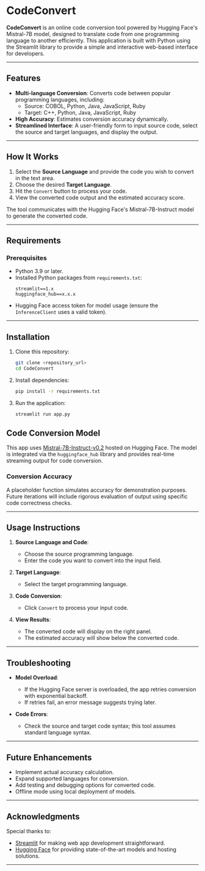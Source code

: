 # CodeConvert 

**CodeConvert** is an online code conversion tool powered by Hugging Face's Mistral-7B model, designed to translate code from one programming language to another efficiently. This application is built with Python using the Streamlit library to provide a simple and interactive web-based interface for developers.

---

## Features

- **Multi-language Conversion**: Converts code between popular programming languages, including:
  - Source: COBOL, Python, Java, JavaScript, Ruby
  - Target: C++, Python, Java, JavaScript, Ruby
- **High Accuracy**: Estimates conversion accuracy dynamically.
- **Streamlined Interface**: A user-friendly form to input source code, select the source and target languages, and display the output.

---

## How It Works

1. Select the **Source Language** and provide the code you wish to convert in the text area.
2. Choose the desired **Target Language**.
3. Hit the `Convert` button to process your code.
4. View the converted code output and the estimated accuracy score.

The tool communicates with the Hugging Face's Mistral-7B-Instruct model to generate the converted code.

---

## Requirements

### Prerequisites
- Python 3.9 or later.
- Installed Python packages from `requirements.txt`:
  ```text
  streamlit==1.x
  huggingface_hub==x.x.x
  ```
- Hugging Face access token for model usage (ensure the `InferenceClient` uses a valid token).

---

## Installation

1. Clone this repository:
   ```bash
   git clone <repository_url>
   cd CodeConvert
   ```

2. Install dependencies:
   ```bash
   pip install -r requirements.txt
   ```

3. Run the application:
   ```bash
   streamlit run app.py
   ```


## Code Conversion Model

This app uses [Mistral-7B-Instruct-v0.2](https://huggingface.co/mistralai/Mistral-7B-Instruct-v0.2) hosted on Hugging Face. The model is integrated via the `huggingface_hub` library and provides real-time streaming output for code conversion.

### Conversion Accuracy
A placeholder function simulates accuracy for demonstration purposes. Future iterations will include rigorous evaluation of output using specific code correctness checks.

---

## Usage Instructions

1. **Source Language and Code**:
   - Choose the source programming language.
   - Enter the code you want to convert into the input field.
   
2. **Target Language**:
   - Select the target programming language.

3. **Code Conversion**:
   - Click `Convert` to process your input code.

4. **View Results**:
   - The converted code will display on the right panel.
   - The estimated accuracy will show below the converted code.

---

## Troubleshooting

- **Model Overload**: 
  - If the Hugging Face server is overloaded, the app retries conversion with exponential backoff. 
  - If retries fail, an error message suggests trying later.
  
- **Code Errors**:
  - Check the source and target code syntax; this tool assumes standard language syntax.

---

## Future Enhancements

- Implement actual accuracy calculation.
- Expand supported languages for conversion.
- Add testing and debugging options for converted code.
- Offline mode using local deployment of models.

---

## Acknowledgments

Special thanks to:
- [Streamlit](https://streamlit.io) for making web app development straightforward.
- [Hugging Face](https://huggingface.co) for providing state-of-the-art models and hosting solutions.

---

